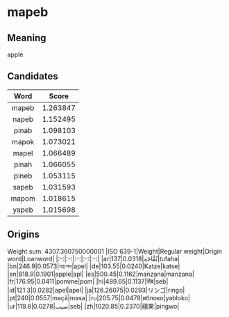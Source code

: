 # mapeb

## Meaning

apple

## Candidates

|Word|Score|
|:-:|:-:|
|mapeb|1.263847|
|napeb|1.152495|
|pinab|1.098103|
|mapok|1.073021|
|mapel|1.066489|
|pinah|1.066055|
|pineb|1.053115|
|sapeb|1.031593|
|mapom|1.018615|
|yapeb|1.015698|

## Origins

Weight sum: 4307.360750000001
|ISO 639-1|Weight|Regular weight|Origin word|Loanword|
|:-:|:-:|:-:|:-:|:-:|
|ar|137|0.0318|تُفَّاحَة|tufaha|
|bn|246.9|0.0573|আপেল|apel|
|de|103.55|0.0240|Katze|katse|
|en|818.9|0.1901|apple|apl|
|es|500.45|0.1162|manzana|manzana|
|fr|176.95|0.0411|pomme|pom|
|hi|489.65|0.1137|सेब|seb|
|id|121.3|0.0282|apel|apel|
|ja|126.26075|0.0293|リンゴ|ringo|
|pt|240|0.0557|maçã|masa|
|ru|205.75|0.0478|яблоко|yabloko|
|ur|119.8|0.0278|سیب|seb|
|zh|1020.85|0.2370|蘋果|pingwo|
